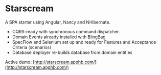 Starscream
==========

A SPA starter using Angular, Nancy and NHibernate.

- CQRS-ready with synchronous command dispatcher.
- Domain Events already installed with BlingBag
- SpecFlow and Selenium set up and ready for Features and Acceptance Criteria (scenarios)
- Database deployer re-builds database from domain entities

Active demo: [http://starscream.apphb.com/](http://starscream.apphb.com/)
